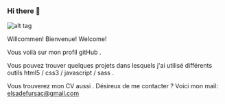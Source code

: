 ### Hi there 👋
![alt tag](https://user-images.githubusercontent.com/66057669/101988453-fb607e80-3c99-11eb-9990-122a61330b32.jpeg)

Willcommen! Bienvenue! Welcome!

Vous voilà sur mon profil gitHub .

Vous pouvez trouver quelques projets dans lesquels j'ai utilisé différents outils
html5 / css3  / javascript / sass .


Vous trouverez mon CV aussi .
Désireux de me contacter ? Voici mon mail: elsadefursac@gmail.com

